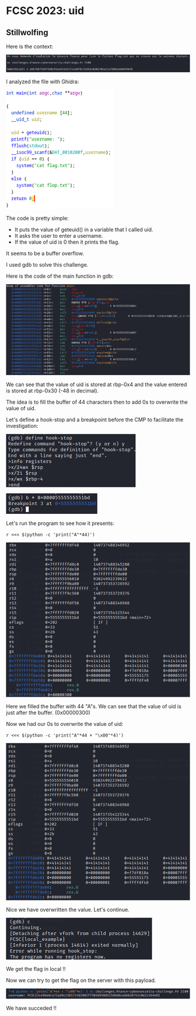 
# FCSC 2023: uid
## Stillwolfing

Here is the context:

![context](/assets/img/CTFs/FCSC2023/Intro/uid/context.png)

I analyzed the file with Ghidra:

![code](/assets/img/CTFs/FCSC2023/Intro/uid/code_uid.png)

The code is pretty simple:
- It puts the value of geteuid() in a variable that I called uid.
- It asks the user to enter a username.
- If the value of uid is 0 then it prints the flag.


It seems to be a buffer overflow.

I used gdb to solve this challenge.

Here is the code of the main function in gdb:

![gdb_code](/assets/img/CTFs/FCSC2023/Intro/uid/gdb_code_main.png)

We can see that the value of uid is stored at rbp-0x4 and the value entered is stored at rbp-0x30 (-48 in decimal).

The idea is to fill the buffer of 44 characters then to add 0s to overwrite the value of uid.

Let's define a hook-stop and a breakpoint before the CMP to facilitate the investigation:

![hook-stop](/assets/img/CTFs/FCSC2023/Intro/uid/hook-stop.png)

![breakpoint](/assets/img/CTFs/FCSC2023/Intro/uid/breakpoint_main.png)

Let's run the program to see how it presents:

```
r <<< $(python -c 'print("A"*44)')
```

![first_try](/assets/img/CTFs/FCSC2023/Intro/uid/A-44.png)

Here we filled the buffer with 44 "A"s.
We can see that the value of uid is just after the buffer. (0x00000300)

Now we had our 0s to overwrite the value of uid:

```
r <<< $(python -c 'print("A"*44 + "\x00"*4)')
```

![payload](/assets/img/CTFs/FCSC2023/Intro/uid/A-44%2B0-4.png)

Nice we have overwritten the value. Let's continue.

![local_flag](/assets/img/CTFs/FCSC2023/Intro/uid/local_flag.png)

We get the flag in local !!

Now we can try to get the flag on the server with this payload.

![flag](/assets/img/CTFs/FCSC2023/Intro/uid/flag.png)

We have succeded !!

